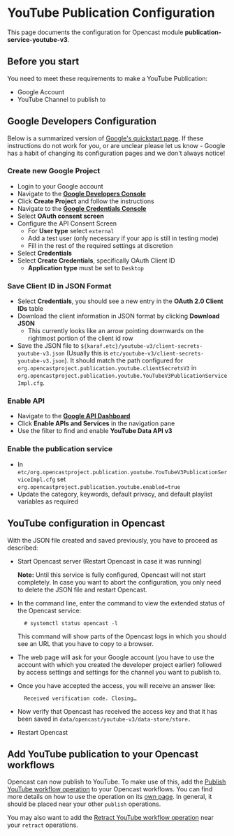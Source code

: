 # YouTube Publication Configuration

This page documents the configuration for Opencast module **publication-service-youtube-v3**.

## Before you start

You need to meet these requirements to make a YouTube Publication:

- Google Account
- YouTube Channel to publish to


## Google Developers Configuration

Below is a summarized version of [Google's quickstart page][googledoc].  If these
instructions do not work for you, or are unclear please let us know - Google has a habit of changing its configuration
pages and we don't always notice!

### Create new Google Project

- Login to your Google account
- Navigate to the [**Google Developers Console**][googledevconsole]
- Click **Create Project** and follow the instructions
- Navigate to the [**Google Credentials Console**][googleapiconsole]
- Select **OAuth consent screen**
- Configure the API Consent Screen
    - For **User type** select `external`
    - Add a test user (only necessary if your app is still in testing mode)
    - Fill in the rest of the required settings at discretion
- Select **Credentials**
- Select **Create Credentials**, specifically OAuth Client ID
    - **Application type** must be set to `Desktop`


### Save Client ID in JSON Format

- Select **Credentials**, you should see a new entry in the **OAuth 2.0 Client IDs** table
- Download the client information in JSON format by clicking **Download JSON**
    - This currently looks like an arrow pointing downwards on the rightmost portion of the client id row
- Save the JSON file to `${karaf.etc}/youtube-v3/client-secrets-youtube-v3.json` (Usually this is
  `etc/youtube-v3/client-secrets-youtube-v3.json`). It should match the path configured for
  `org.opencastproject.publication.youtube.clientSecretsV3` in
  `org.opencastproject.publication.youtube.YouTubeV3PublicationServiceImpl.cfg`.

### Enable API

- Navigate to the [**Google API Dashboard**][googledashboard]
- Click **Enable APIs and Services** in the navigation pane
- Use the filter to find and enable **YouTube Data API v3**


### Enable the publication service

- In `etc/org.opencastproject.publication.youtube.YouTubeV3PublicationServiceImpl.cfg` set `org.opencastproject.publication.youtube.enabled=true`
- Update the category, keywords, default privacy, and default playlist variables as required

## YouTube configuration in Opencast

With the JSON file created and saved previously, you have to proceed as described:

- Start Opencast server (Restart Opencast in case it was running)

    **Note:** Until this service is fully configured, Opencast will not start completely. In case you
    want to abort the configuration, you only need to delete the JSON file and restart Opencast.

- In the command line, enter the command to view the extended status of the Opencast service:

        # systemctl status opencast -l

    This command will show parts of the Opencast logs in which you should see an URL that you have to copy to a browser.

- The web page will ask for your Google account (you have to use the account with which you created the developer
  project earlier) followed by access settings and settings for the channel you want to publish to.

- Once you have accepted the access, you will receive an answer like:

        Received verification code. Closing…

- Now verify that Opencast has received the access key and that it has been saved in
  `data/opencast/youtube-v3/data-store/store.`

- Restart Opencast


## Add YouTube publication to your Opencast workflows

Opencast can now publish to YouTube. To make use of this, add the [Publish YouTube workflow operation](../workflowoperationhandlers/publish-youtube-woh.md)
to your Opencast workflows. You can find more details on how to use the operation on its [own page]((../workflowoperationhandlers/publish-youtube-woh.md)).
In general, it should be placed near your other `publish` operations.

You may also want to add the [Retract YouTube workflow operation](../workflowoperationhandlers/retract-youtube-woh.md) 
near your `retract` operations.



[googledevconsole]: https://console.developers.google.com/project
[googledoc]: https://developers.google.com/youtube/registering_an_application
[googleapiconsole]: https://console.developers.google.com/apis/credentials
[googledashboard]: https://console.developers.google.com/apis/dashboard
